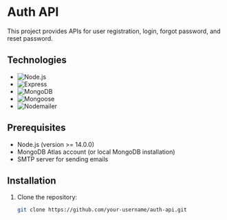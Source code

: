 # Auth API

This project provides APIs for user registration, login, forgot password, and reset password.

## Technologies

- ![Node.js](https://img.shields.io/badge/Node.js-18.15.0-brightgreen.svg)
- ![Express](https://img.shields.io/badge/Express-^4.17.1-yellow.svg)
- ![MongoDB](https://img.shields.io/badge/MongoDB-^5.6.0-green.svg)
- ![Mongoose](https://img.shields.io/badge/Mongoose-^6.0.10-orange.svg)
- ![Nodemailer](https://img.shields.io/badge/Nodemailer-^6.6.3-blue.svg)

## Prerequisites

- Node.js (version >= 14.0.0)
- MongoDB Atlas account (or local MongoDB installation)
- SMTP server for sending emails

## Installation

1. Clone the repository:

   ```bash
   git clone https://github.com/your-username/auth-api.git
